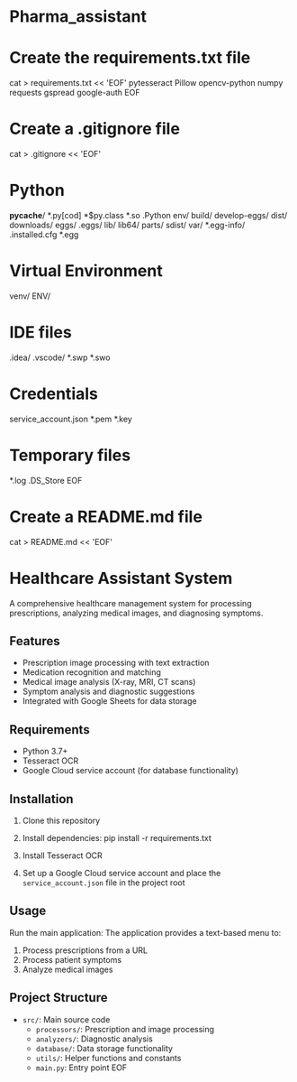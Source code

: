 # Pharma_assistant
# Create the requirements.txt file
cat > requirements.txt << 'EOF'
pytesseract
Pillow
opencv-python
numpy
requests
gspread
google-auth
EOF

# Create a .gitignore file
cat > .gitignore << 'EOF'
# Python
__pycache__/
*.py[cod]
*$py.class
*.so
.Python
env/
build/
develop-eggs/
dist/
downloads/
eggs/
.eggs/
lib/
lib64/
parts/
sdist/
var/
*.egg-info/
.installed.cfg
*.egg

# Virtual Environment
venv/
ENV/

# IDE files
.idea/
.vscode/
*.swp
*.swo

# Credentials
service_account.json
*.pem
*.key

# Temporary files
*.log
.DS_Store
EOF

# Create a README.md file
cat > README.md << 'EOF'
# Healthcare Assistant System

A comprehensive healthcare management system for processing prescriptions, analyzing medical images, and diagnosing symptoms.

## Features

- Prescription image processing with text extraction
- Medication recognition and matching
- Medical image analysis (X-ray, MRI, CT scans)
- Symptom analysis and diagnostic suggestions
- Integrated with Google Sheets for data storage

## Requirements

- Python 3.7+
- Tesseract OCR
- Google Cloud service account (for database functionality)

## Installation

1. Clone this repository
2. Install dependencies:
pip install -r requirements.txt

3. Install Tesseract OCR
4. Set up a Google Cloud service account and place the `service_account.json` file in the project root

## Usage

Run the main application:
The application provides a text-based menu to:
1. Process prescriptions from a URL
2. Process patient symptoms
3. Analyze medical images

## Project Structure

- `src/`: Main source code
  - `processors/`: Prescription and image processing
  - `analyzers/`: Diagnostic analysis
  - `database/`: Data storage functionality
  - `utils/`: Helper functions and constants
  - `main.py`: Entry point
EOF
